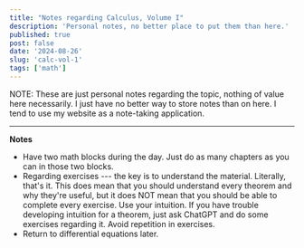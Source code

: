 ```yaml
---
title: "Notes regarding Calculus, Volume I"
description: 'Personal notes, no better place to put them than here.'
published: true
post: false
date: '2024-08-26'
slug: 'calc-vol-1'
tags: ['math']
---
```


NOTE: These are just personal notes regarding the topic, nothing of value here necessarily. I just have no better way to store notes than on here. I tend to use my website as a note-taking application.

___


**Notes**
- Have two math blocks during the day. Just do as many chapters as you can in those two blocks.
- Regarding exercises --- the key is to understand the material. Literally, that's it. This does mean that you should understand every theorem and why they're useful, but it does NOT mean that you should be able to complete every exercise. Use your intuition. If you have trouble developing intuition for a theorem, just ask ChatGPT and do some exercises regarding it. Avoid repetition in exercises.
- Return to differential equations later.
